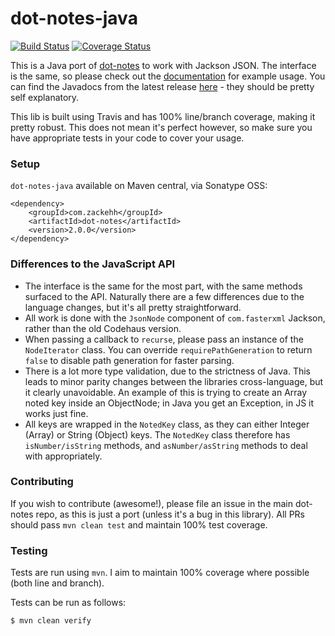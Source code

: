 # dot-notes-java

[![Build Status](https://travis-ci.org/zackehh/dot-notes-java.svg?branch=master)](https://travis-ci.org/zackehh/dot-notes-java) [![Coverage Status](https://coveralls.io/repos/zackehh/dot-notes-java/badge.svg?branch=master&service=github)](https://coveralls.io/github/zackehh/dot-notes-java?branch=master)

This is a Java port of [dot-notes](http://github.com/zackehh/dot-notes) to work with Jackson JSON. The interface is the same, so please check out the [documentation](https://github.com/zackehh/dot-notes/wiki) for example usage. You can find the Javadocs from the latest release [here](http://www.javadoc.io/doc/com.zackehh/dot-notes) - they should be pretty self explanatory.

This lib is built using Travis and has 100% line/branch coverage, making it pretty robust. This does not mean it's perfect however, so make sure you have appropriate tests in your code to cover your usage.

### Setup

`dot-notes-java` available on Maven central, via Sonatype OSS:

```
<dependency>
    <groupId>com.zackehh</groupId>
    <artifactId>dot-notes</artifactId>
    <version>2.0.0</version>
</dependency>
```

### Differences to the JavaScript API

- The interface is the same for the most part, with the same methods surfaced to the API. Naturally there are a few differences due to the language changes, but it's all pretty straightforward.
- All work is done with the `JsonNode` component of `com.fasterxml` Jackson, rather than the old Codehaus version. 
- When passing a callback to `recurse`, please pass an instance of the `NodeIterator` class. You can override `requirePathGeneration` to return `false` to disable path generation for faster parsing.
- There is a lot more type validation, due to the strictness of Java. This leads to minor parity changes between the libraries cross-language, but it clearly unavoidable. An example of this is trying to create an Array noted key inside an ObjectNode; in Java you get an Exception, in JS it works just fine.
- All keys are wrapped in the `NotedKey` class, as they can either Integer (Array) or String (Object) keys. The `NotedKey` class therefore has `isNumber/isString` methods, and `asNumber/asString` methods to deal with appropriately. 

### Contributing

If you wish to contribute (awesome!), please file an issue in the main dot-notes repo, as this is just a port (unless it's a bug in this library). All PRs should pass `mvn clean test` and maintain 100% test coverage.

### Testing

Tests are run using `mvn`. I aim to maintain 100% coverage where possible (both line and branch).

Tests can be run as follows:

```bash
$ mvn clean verify
```